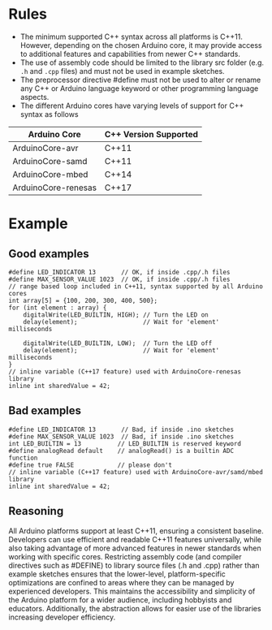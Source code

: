 # Rules
- The minimum supported C++ syntax across all platforms is C++11. However, depending on the chosen Arduino core, it may provide access to additional features and capabilities from newer C++ standards.
- The use of assembly code should be limited to the library src folder (e.g. `.h` and `.cpp` files) and must not be used in example sketches.
- The preprocessor directive #define must not be used to alter or rename any C++ or Arduino language keyword or other programming language aspects.
- The different Arduino cores have varying levels of support for C++ syntax as follows

| Arduino Core        | C++ Version Supported |
| ------------------- | --------------------- |
| ArduinoCore-avr     | C++11                 |
| ArduinoCore-samd    | C++11                 |
| ArduinoCore-mbed    | C++14                 |
| ArduinoCore-renesas | C++17                 |

# Example
## Good examples
```
#define LED_INDICATOR 13       // OK, if inside .cpp/.h files
#define MAX_SENSOR_VALUE 1023  // OK, if inside .cpp/.h files
// range based loop included in C++11, syntax supported by all Arduino cores
int array[5] = {100, 200, 300, 400, 500};
for (int element : array) {
    digitalWrite(LED_BUILTIN, HIGH); // Turn the LED on
    delay(element);                  // Wait for 'element' milliseconds

    digitalWrite(LED_BUILTIN, LOW);  // Turn the LED off
    delay(element);                  // Wait for 'element' milliseconds
}
// inline variable (C++17 feature) used with ArduinoCore-renesas library
inline int sharedValue = 42;
```
## Bad examples
```
#define LED_INDICATOR 13       // Bad, if inside .ino sketches
#define MAX_SENSOR_VALUE 1023  // Bad, if inside .ino sketches
int LED_BUILTIN = 13          // LED_BUILTIN is reserved keyword
#define analogRead default    // analogRead() is a builtin ADC function
#define true FALSE            // please don't
// inline variable (C++17 feature) used with ArduinoCore-avr/samd/mbed library
inline int sharedValue = 42;
```

## Reasoning
All Arduino platforms support at least C++11, ensuring a consistent baseline. Developers can use efficient and readable C++11 features universally, while also taking advantage of more advanced features in newer standards when working with specific cores. Restricting assembly code (and compiler directives such as #DEFINE) to library source files (.h and .cpp) rather than example sketches ensures that the lower-level, platform-specific optimizations are confined to areas where they can be managed by experienced developers. This maintains the accessibility and simplicity of the Arduino platform for a wider audience, including hobbyists and educators. Additionally, the abstraction allows for easier use of the libraries increasing developer efficiency.